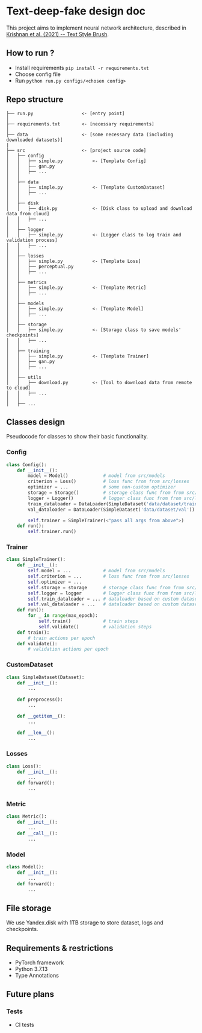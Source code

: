 # Text-deep-fake design doc

This project aims to implement neural network architecture, described in [Krishnan et al. (2021) -- Text Style Brush](https://arxiv.org/pdf/2106.08385.pdf).

## How to run ?

- Install requirements `pip install -r requirements.txt`
- Choose config file
- Run `python run.py configs/<chosen config>`

## Repo structure

```
├── run.py                  <- [entry point]
│
├── requirements.txt        <- [necessary requirements]
│
├── data                    <- [some necessary data (including downloaded datasets)]
|
├── src                     <- [project source code]
│   ├── config 
│   │   ├── simple.py           <- [Template Config]
│   │   ├── gan.py
│   │   ├── ...
│   │
│   ├── data
│   │   ├── simple.py           <- [Template CustomDataset]
│   │   ├── ...
│   │
│   ├── disk
│   │   ├── disk.py             <- [Disk class to upload and download data from cloud]
│   │   ├── ...
│   │
│   ├── logger
│   │   ├── simple.py           <- [Logger class to log train and validation process]
│   │   ├── ...
│   │ 
│   ├── losses
│   │   ├── simple.py           <- [Template Loss]
│   │   ├── perceptual.py
│   │   ├── ...
│   │
│   ├── metrics
│   │   ├── simple.py           <- [Template Metric]
│   │   ├── ...
│   │
│   ├── models
│   │   ├── simple.py           <- [Template Model]
│   │   ├── ...
│   │
│   ├── storage
│   │   ├── simple.py           <- [Storage class to save models' checkpoints]
│   │   ├── ...
│   │
│   ├── training
│   │   ├── simple.py           <- [Template Trainer]
│   │   ├── gan.py
│   │   ├── ...
│   │
│   ├── utils
│   │   ├── download.py         <- [Tool to download data from remote to cloud]
│   │   ├── ...
│   │
│   ├── ...
```

## Classes design
Pseudocode for classes to show their basic functionality.

### Config
```python
class Config():
    def __init__(): 
        model = Model()             # model from src/models
        criterion = Loss()          # loss func from from src/losses
        optimizer = ...             # some non-custom optimizer 
        storage = Storage()         # storage class func from from src/storage
        logger = Logger()           # logger class func from from src/logger
        train_dataloader = DataLoader(SimpleDataset('data/dataset/train'))
        val_dataloader = DataLoader(SimpleDataset('data/dataset/val'))

        self.trainer = SimpleTrainer(<"pass all args from above">) 
    def run():
        self.trainer.run()
```

### Trainer
```python
class SimpleTrainer():
    def __init__():
        self.model = ...            # model from src/models
        self.criterion = ...        # loss func from from src/losses
        self.optimizer = ...         
        self.storage = storage      # storage class func from from src/storage
        self.logger = logger        # logger class func from from src/logger
        self.train_dataloader = ... # dataloader based on custom dataset from src/data
        self.val_dataloader = ...   # dataloader based on custom dataset from src/data
    def run():
        for _ in range(max_epoch):
            self.train()            # train steps
            self.validate()         # validation steps
    def train():
        # train actions per epoch
    def validate():
        # validation actions per epoch
```

### CustomDataset
```python
class SimpleDataset(Dataset):
    def __init__():
        ...
        
    def preprocess():
        ...

    def __getitem__():
        ...

    def __len__():
        ...
```

### Losses
```python
class Loss():
    def __init__():
        ...
    def forward():
        ...
```

### Metric
```python
class Metric():
    def __init__():
        ...
    def __call__():
        ...
```

### Model
```python
class Model():
    def __init__():
        ...
    def forward():
        ...
```

## File storage

We use Yandex.disk with 1TB storage to store dataset, logs and checkpoints. 

## Requirements & restrictions
- PyTorch framework
- Python 3.7.13
- Type Annotations

## Future plans

### Tests
- CI tests 
